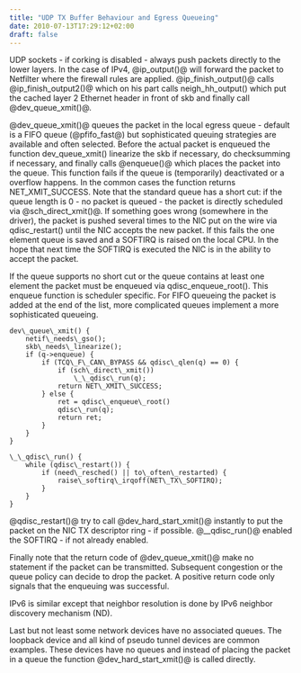 ```yaml
---
title: "UDP TX Buffer Behaviour and Egress Queueing"
date: 2010-07-13T17:29:12+02:00
draft: false
---
```


UDP sockets - if corking is disabled - always push packets directly to the
lower layers. In the case of IPv4, @ip\_output()@ will forward the packet to
Netfilter where the firewall rules are applied. @ip\_finish\_output()@ calls
@ip\_finish\_output2()@ which on his part calls neigh\_hh\_output() which put the
cached layer 2 Ethernet header in front of skb and finally call
@dev\_queue\_xmit()@.


@dev\_queue\_xmit()@ queues the packet in the local egress queue - default
is a FIFO queue (@pfifo\_fast@) but sophisticated queuing strategies are available and often selected.
Before the actual packet is enqueued the function dev\_queue\_xmit()
linearize the skb if necessary, do checksumming if necessary, and
finally calls @enqueue()@ which places the packet into the queue. This
function fails if the queue is (temporarily) deactivated or a overflow
happens. In the common cases the function returns NET\_XMIT\_SUCCESS. Note
that the standard queue has a short cut: if the queue length is 0 - no
packet is queued - the packet is directly scheduled via @sch\_direct\_xmit()@.
If something goes wrong (somewhere in the driver), the packet is
pushed several times to the NIC put on the wire via qdisc\_restart() until the
NIC accepts the new packet. If this fails the one element queue is saved
and a SOFTIRQ is raised on the local CPU. In the hope that next time the
SOFTIRQ is executed the NIC is in the ability to accept the packet.


If the queue supports no short cut or the queue contains at least one
element the packet must be enqueued via qdisc\_enqueue\_root(). This enqueue
function is scheduler specific. For FIFO queueing the packet is added at
the end of the list, more complicated queues implement a more sophisticated queueing.



```
dev\_queue\_xmit() {
    netif\_needs\_gso();
    skb\_needs\_linearize();
    if (q->enqueue) {
        if (TCQ\_F\_CAN\_BYPASS && qdisc\_qlen(q) == 0) {
            if (sch\_direct\_xmit())
                \_\_qdisc\_run(q);
            return NET\_XMIT\_SUCCESS;
        } else {
            ret = qdisc\_enqueue\_root()
            qdisc\_run(q);
            return ret;
        }
    }
}

```


```
\_\_qdisc\_run() {
    while (qdisc\_restart()) {
        if (need\_resched() || to\_often\_restarted) {
            raise\_softirq\_irqoff(NET\_TX\_SOFTIRQ);
        }
    }
}

```

@qdisc\_restart()@ try to call @dev\_hard\_start\_xmit()@ instantly to put the
packet on the NIC TX descriptor ring - if possible. @\_\_qdisc\_run()@ enabled
the SOFTIRQ - if not already enabled.


Finally note that the return code of @dev\_queue\_xmit()@ make no statement if
the packet can be transmitted. Subsequent congestion or the queue policy can
decide to drop the packet. A positive return code only signals that the
enqueuing was successful.


IPv6 is similar except that neighbor resolution is done by IPv6 neighbor
discovery mechanism (ND).


Last but not least some network devices have no associated queues. The
loopback device and all kind of pseudo tunnel devices are common examples.
These devices have no queues and instead of placing the packet in a queue the
function @dev\_hard\_start\_xmit()@ is called directly.



